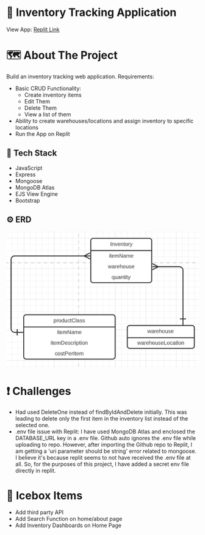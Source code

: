 # 📘 Inventory Tracking Application
View App: [Replit Link](https://replit.com/join/qzkcnighkl-ani0104)

# 🗺️ About The Project 
Build an inventory tracking web application.
Requirements:
* Basic CRUD Functionality:
   * Create inventory items
   * Edit Them
   * Delete Them
   * View a list of them
* Ability to create warehouses/locations and assign inventory to specific locations
* Run the App on Replit

## 🔧 Tech Stack

* JavaScript
* Express
* Mongoose
* MongoDB Atlas
* EJS View Engine
* Bootstrap


## ⚙️ ERD 

![ERD](/public/images/ERD-inventory-tracking-app.png)

# ❗ Challenges 

* Had used DeleteOne instead of findByIdAndDelete initially. This was leading to delete only the first item in the inventory list instead of the selected one.
* .env file issue with Replit: I have used MongoDB Atlas and enclosed the DATABASE_URL key in a .env file. Github auto ignores the .env file while uploading to repo. However, after importing the Github repo to Replit, I am getting a 'uri parameter should be string' error related to mongoose. I believe it's because replit seems to not have received the .env file at all. So, for the purposes of this project, I have added a secret env file directly in replit.



# 🍧 Icebox Items

* Add third party API 
* Add Search Function on home/about page
* Add Inventory Dashboards on Home Page
